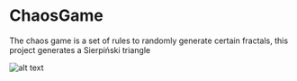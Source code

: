 # ChaosGame
The chaos game is a set of rules to randomly generate certain fractals, this project generates a Sierpiński triangle

![alt text](https://i.ibb.co/Qnz1w95/image.png)
